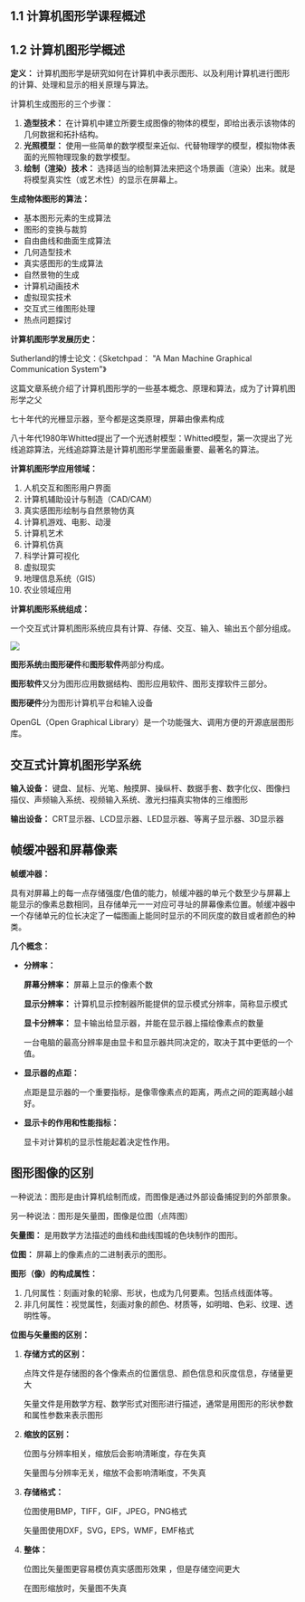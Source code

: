 



## 1.1 计算机图形学课程概述

## 1.2 计算机图形学概述

**定义：** 计算机图形学是研究如何在计算机中表示图形、以及利用计算机进行图形的计算、处理和显示的相关原理与算法。

计算机生成图形的三个步骤：

1. **造型技术：** 在计算机中建立所要生成图像的物体的模型，即给出表示该物体的几何数据和拓扑结构。
2. **光照模型：** 使用一些简单的数学模型来近似、代替物理学的模型，模拟物体表面的光照物理现象的数学模型。
3. **绘制（渲染）技术：** 选择适当的绘制算法来把这个场景画（渲染）出来。就是将模型真实性（或艺术性）的显示在屏幕上。

**生成物体图形的算法：**

* 基本图形元素的生成算法
* 图形的变换与裁剪
* 自由曲线和曲面生成算法
* 几何造型技术
* 真实感图形的生成算法
* 自然景物的生成
* 计算机动画技术
* 虚拟现实技术
* 交互式三维图形处理
* 热点问题探讨

**计算机图形学发展历史：**

Sutherland的博士论文：《Sketchpad： "A Man Machine Graphical Communication System"》

这篇文章系统介绍了计算机图形学的一些基本概念、原理和算法，成为了计算机图形学之父 

七十年代的光栅显示器，至今都是这类原理，屏幕由像素构成

八十年代1980年Whitted提出了一个光透射模型：Whitted模型，第一次提出了光线追踪算法，光线追踪算法是计算机图形学里面最重要、最著名的算法。

**计算机图形学应用领域：**

1. 人机交互和图形用户界面
2. 计算机辅助设计与制造（CAD/CAM）
3. 真实感图形绘制与自然景物仿真
4. 计算机游戏、电影、动漫
5. 计算机艺术
6. 计算机仿真
7. 科学计算可视化
8. 虚拟现实
9. 地理信息系统（GIS）
10. 农业领域应用

**计算机图形系统组成：**

一个交互式计算机图形系统应具有计算、存储、交互、输入、输出五个部分组成。

![](http://p9zl5r4hu.bkt.clouddn.com/2018-10-18_32graphics_1.png)

**图形系统**由**图形硬件**和**图形软件**两部分构成。

**图形软件**又分为图形应用数据结构、图形应用软件、图形支撑软件三部分。

**图形硬件**分为图形计算机平台和输入设备



OpenGL（Open Graphical Library）是一个功能强大、调用方便的开源底层图形库。

## 交互式计算机图形学系统

**输入设备：** 键盘、鼠标、光笔、触摸屏、操纵杆、数据手套、数字化仪、图像扫描仪、声频输入系统、视频输入系统、激光扫描真实物体的三维图形

**输出设备：** CRT显示器、LCD显示器、LED显示器、等离子显示器、3D显示器



## 帧缓冲器和屏幕像素

**帧缓冲器：**

具有对屏幕上的每一点存储强度/色值的能力，帧缓冲器的单元个数至少与屏幕上能显示的像素总数相同，且存储单元一一对应可寻址的屏幕像素位置。帧缓冲器中一个存储单元的位长决定了一幅图画上能同时显示的不同灰度的数目或者颜色的种类。

**几个概念：**

* **分辨率：**

  **屏幕分辨率：** 屏幕上显示的像素个数

  **显示分辨率：** 计算机显示控制器所能提供的显示模式分辨率，简称显示模式

  **显卡分辨率：** 显卡输出给显示器，并能在显示器上描绘像素点的数量

  一台电脑的最高分辨率是由显卡和显示器共同决定的，取决于其中更低的一个值。

* **显示器的点距：**

  点距是显示器的一个重要指标，是像零像素点的距离，两点之间的距离越小越好。

* **显示卡的作用和性能指标：**

  显卡对计算机的显示性能起着决定性作用。



## 图形图像的区别

一种说法：图形是由计算机绘制而成，而图像是通过外部设备捕捉到的外部景象。

另一种说法：图形是矢量图，图像是位图（点阵图）

**矢量图：** 是用数学方法描述的曲线和曲线围城的色块制作的图形。

**位图：** 屏幕上的像素点的二进制表示的图形。

**图形（像）的构成属性：**

1. 几何属性：刻画对象的轮廓、形状，也成为几何要素。包括点线面体等。
2. 非几何属性：视觉属性，刻画对象的颜色、材质等，如明暗、色彩、纹理、透明性等。



**位图与矢量图的区别：**

1. **存储方式的区别：**

   点阵文件是存储图的各个像素点的位置信息、颜色信息和灰度信息，存储量更大

   矢量文件是用数学方程、数学形式对图形进行描述，通常是用图形的形状参数和属性参数来表示图形

2. **缩放的区别：**

   位图与分辨率相关，缩放后会影响清晰度，存在失真

   矢量图与分辨率无关，缩放不会影响清晰度，不失真

3. **存储格式：**

   位图使用BMP，TIFF，GIF，JPEG，PNG格式

   矢量图使用DXF，SVG，EPS，WMF，EMF格式

4. **整体：**

   位图比矢量图更容易模仿真实感图形效果	，但是存储空间更大

   在图形缩放时，矢量图不失真